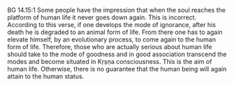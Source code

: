 BG 14.15:1	Some people have the impression that when the soul reaches the platform of human life it never goes down again. This is incorrect. According to this verse, if one develops the mode of ignorance, after his death he is degraded to an animal form of life. From there one has to again elevate himself, by an evolutionary process, to come again to the human form of life. Therefore, those who are actually serious about human life should take to the mode of goodness and in good association transcend the modes and become situated in Kṛṣṇa consciousness. This is the aim of human life. Otherwise, there is no guarantee that the human being will again attain to the human status.